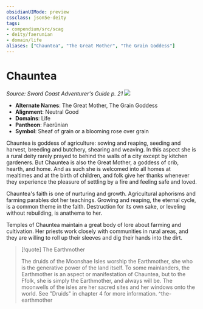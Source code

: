 ```yaml
---
obsidianUIMode: preview
cssclass: json5e-deity
tags:
- compendium/src/scag
- deity/faerunian
- domain/life
aliases: ["Chauntea", "The Great Mother", "The Grain Goddess"]
---
```

# Chauntea
*Source: Sword Coast Adventurer's Guide p. 21* 
![](/compendium/deities/img/symbol-of-chauntea.jpg#symbol)

- **Alternate Names**: The Great Mother, The Grain Goddess
- **Alignment**: Neutral Good
- **Domains**: Life
- **Pantheon**: Faerûnian
- **Symbol**: Sheaf of grain or a blooming rose over grain

Chauntea is goddess of agriculture: sowing and reaping, seeding and harvest, breeding and butchery, shearing and weaving. In this aspect she is a rural deity rarely prayed to behind the walls of a city except by kitchen gardeners. But Chauntea is also the Great Mother, a goddess of crib, hearth, and home. And as such she is welcomed into all homes at mealtimes and at the birth of children, and folk give her thanks whenever they experience the pleasure of settling by a fire and feeling safe and loved.

Chauntea's faith is one of nurturing and growth. Agricultural aphorisms and farming parables dot her teachings. Growing and reaping, the eternal cycle, is a common theme in the faith. Destruction for its own sake, or leveling without rebuilding, is anathema to her.

Temples of Chauntea maintain a great body of lore about farming and cultivation. Her priests work closely with communities in rural areas, and they are willing to roll up their sleeves and dig their hands into the dirt.

> [!quote] The Earthmother
> 
> The druids of the Moonshae Isles worship the Earthmother, she who is the generative power of the land itself. To some mainlanders, the Earthmother is an aspect or manifestation of Chauntea, but to the Ffolk, she is simply the Earthmother, and always will be. The moonwells of the isles are her sacred sites and her windows onto the world. See "Druids" in chapter 4 for more information.
^the-earthmother
